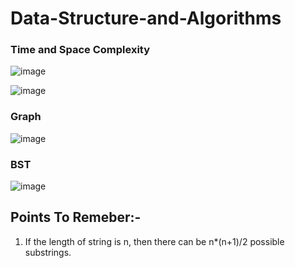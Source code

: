 # Data-Structure-and-Algorithms

### Time and Space Complexity
![image](https://user-images.githubusercontent.com/82946769/136149681-148b42f7-484c-4d7c-8115-e94311d71960.png)

![image](https://user-images.githubusercontent.com/82946769/137314743-d3c52d4f-7118-4c15-8a34-2b82318fcc82.png)





### Graph
![image](https://user-images.githubusercontent.com/82946769/137245864-b2bf20be-a952-4c7b-a32b-e43c3e6156f4.png)




### BST
![image](https://user-images.githubusercontent.com/82946769/137315079-0f7fa5b1-9377-4c65-8861-8681ddd6ba2d.png)


## Points To Remeber:-
1) If the length of string is n, then there can be n*(n+1)/2 possible substrings.











